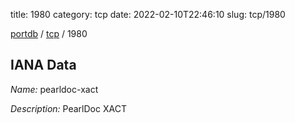 title: 1980
category: tcp
date: 2022-02-10T22:46:10
slug: tcp/1980

[portdb](/) / [tcp](/category/tcp.html) / 1980


## IANA Data

_Name:_ pearldoc-xact

_Description:_ PearlDoc XACT

